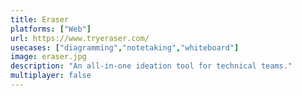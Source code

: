 ```yaml
---
title: Eraser
platforms: ["Web"]
url: https://www.tryeraser.com/
usecases: ["diagramming","notetaking","whiteboard"]
image: eraser.jpg
description: "An all-in-one ideation tool for technical teams."
multiplayer: false
---
```


